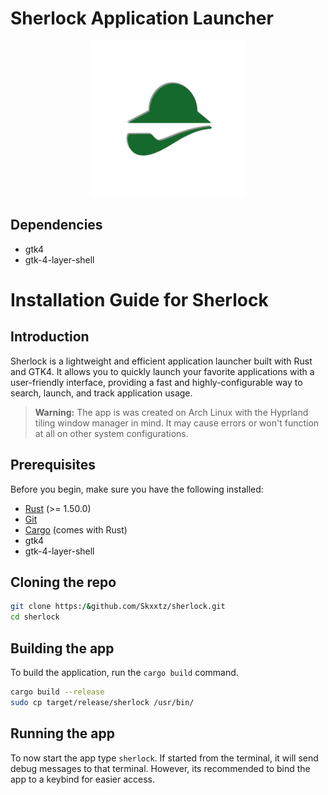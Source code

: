 # Sherlock Application Launcher
<div align="center" style="text-align:center">
  <picture>
    <source media="(prefers-color-scheme: dark)" srcset="images/logo-light.svg">
    <source media="(prefers-color-scheme: light)" srcset="images/logo-light.svg">
    <img alt="sherlock logo" height="250" src="images/logo-light.svg">
  </picture>
</div>


## Dependencies
- gtk4
- gtk-4-layer-shell

# Installation Guide for Sherlock

## Introduction
Sherlock is a lightweight and efficient application launcher built with Rust and GTK4. It allows you to quickly launch your favorite applications with a user-friendly interface, providing a fast and highly-configurable way to search, launch, and track application usage.

> **Warning:** The app is was created on Arch Linux with the Hyprland tiling window manager in mind. It may cause errors or won't function at all on other system configurations.

## Prerequisites
Before you begin, make sure you have the following installed:
- [Rust](https://www.rust-lang.org/) (>= 1.50.0)
- [Git](https://git-scm.com/)
- [Cargo](https://doc.rust-lang.org/cargo/) (comes with Rust)
- gtk4
- gtk-4-layer-shell

## Cloning the repo
```bash 
git clone https:/&github.com/Skxxtz/sherlock.git
cd sherlock
```

## Building the app
To build the application, run the `cargo build` command.
```bash 
cargo build --release
sudo cp target/release/sherlock /usr/bin/
```

## Running the app
To now start the app type `sherlock`. If started from the terminal, it will send debug messages to that terminal. However, its recommended to bind the app to a keybind for easier access.

